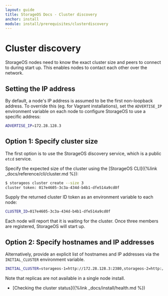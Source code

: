 ```yaml
---
layout: guide
title: StorageOS Docs - Cluster discovery
anchor: install
module: install/prerequisites/clusterdiscovery
---
```


# Cluster discovery

StorageOS nodes need to know the exact cluster size and peers to connect to
during start up. This enables nodes to contact each other over the network.

## Setting the IP address

By default, a node's IP address is assumed to be the first non-loopback address.
To override this (eg. for Vagrant installations), set the `ADVERTISE_IP`
environment variable on each node to configure StorageOS to use a specific
address:

```bash
ADVERTISE_IP=172.28.128.3
```

## Option 1: Specify cluster size

The first option is to use the StorageOS discovery service, which is a public `etcd` service.

Specify the expected size of the cluster using the [StorageOS CLI]({%link
_docs/reference/cli/cluster.md %}):

```bash
$ storageos cluster create --size 3
cluster token: 017e4605-3c3a-434d-b4b1-dfe514a9cd0f
```

Supply the returned cluster ID token as an environment variable to each node:

```bash
CLUSTER_ID=017e4605-3c3a-434d-b4b1-dfe514a9cd0f
```

Each node will report that it is waiting for the cluster. Once three members
are registered, StorageOS will start up.


## Option 2: Specify hostnames and IP addresses

Alternatively, provide an explicit list of hostnames and IP addresses via the
`INITIAL_CLUSTER` environment variable.

```bash
INITIAL_CLUSTER=storageos-1=http://172.28.128.3:2380,storageos-2=http://172.28.128.9:2380,storageos-3=http://172.28.128.15:2380
```

Note that replicas are not available in a single node install.

* [Checking the cluster status]({%link _docs/install/health.md %})
